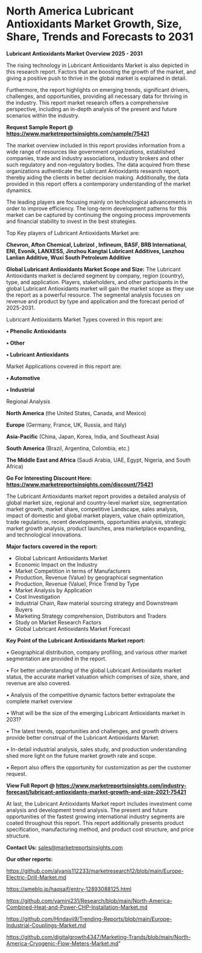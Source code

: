 # North America Lubricant Antioxidants Market Growth, Size, Share, Trends and Forecasts to 2031

<Strong> Lubricant Antioxidants Market Overview 2025 - 2031</strong>

The rising technology in Lubricant Antioxidants Market is also depicted in this research report. Factors that are boosting the growth of the market, and giving a positive push to thrive in the global market is explained in detail.

Furthermore, the report highlights on emerging trends, significant drivers, challenges, and opportunities, providing all necessary data for thriving in the industry. This report market research offers a comprehensive perspective, including an in-depth analysis of the present and future scenarios within the industry.

<strong>Request Sample Report @ <a href=https://www.marketreportsinsights.com/sample/75421>https://www.marketreportsinsights.com/sample/75421</a></strong>

The market overview included in this report provides information from a wide range of resources like government organizations, established companies, trade and industry associations, industry brokers and other such regulatory and non-regulatory bodies. The data acquired from these organizations authenticate the Lubricant Antioxidants research report, thereby aiding the clients in better decision making. Additionally, the data provided in this report offers a contemporary understanding of the market dynamics.

The leading players are focusing mainly on technological advancements in order to improve efficiency. The long-term development patterns for this market can be captured by continuing the ongoing process improvements and financial stability to invest in the best strategies.

Top Key players of Lubricant Antioxidants Market are:

<strong>Chevron, Afton Chemical, Lubrizol , Infineum, BASF, BRB International, ENI, Evonik, LANXESS, Jinzhou Kangtai Lubricant Additives, Lanzhou Lanlian Additive, Wuxi South Petroleum Additive</strong>

<strong><b>Global Lubricant Antioxidants Market Scope and Size:</b></strong>
The Lubricant Antioxidants market is declared segment by company, region (country), type, and application. Players, stakeholders, and other participants in the global Lubricant Antioxidants market will gain the market scope as they use the report as a powerful resource. The segmental analysis focuses on revenue and product by type and application and the forecast period of 2025-2031.

Lubricant Antioxidants Market Types covered in this report are:

<strong>• Phenolic Antioxidants

• Other

• Lubricant Antioxidants</strong>

Market Applications covered in this report are:

<strong>• Automotive

• Industrial</strong> 

Regional Analysis

<strong>North America</strong> (the United States, Canada, and Mexico)

<strong>Europe</strong> (Germany, France, UK, Russia, and Italy)

<strong>Asia-Pacific</strong> (China, Japan, Korea, India, and Southeast Asia)

<strong>South America</strong> (Brazil, Argentina, Colombia, etc.)

<strong>The Middle East and Africa</strong> (Saudi Arabia, UAE, Egypt, Nigeria, and South Africa)

<strong>Go For Interesting Discount Here: <a href=https://www.marketreportsinsights.com/discount/75421>https://www.marketreportsinsights.com/discount/75421</a></strong>

The Lubricant Antioxidants market report provides a detailed analysis of global market size, regional and country-level market size, segmentation market growth, market share, competitive Landscape, sales analysis, impact of domestic and global market players, value chain optimization, trade regulations, recent developments, opportunities analysis, strategic market growth analysis, product launches, area marketplace expanding, and technological innovations.

<strong><b>Major factors covered in the report:</b></strong>
<ul>
  <li>Global Lubricant Antioxidants Market </li>
  <li>Economic Impact on the Industry</li>
  <li>Market Competition in terms of Manufacturers</li>
  <li>Production, Revenue (Value) by geographical segmentation</li>
  <li>Production, Revenue (Value), Price Trend by Type</li>
  <li>Market Analysis by Application</li>
  <li>Cost Investigation</li>
  <li>Industrial Chain, Raw material sourcing strategy and Downstream Buyers</li>
  <li>Marketing Strategy comprehension, Distributors and Traders</li>
  <li>Study on Market Research Factors</li>
  <li>Global Lubricant Antioxidants Market Forecast</li>
</ul>

<strong><b>Key Point of the Lubricant Antioxidants Market report:</b></strong>

• Geographical distribution, company profiling, and various other market segmentation are provided in the report.

• For better understanding of the global Lubricant Antioxidants market status, the accurate market valuation which comprises of size, share, and revenue are also covered.

• Analysis of the competitive dynamic factors better extrapolate the complete market overview

• What will be the size of the emerging Lubricant Antioxidants market in 2031?

• The latest trends, opportunities and challenges, and growth drivers provide better construal of the Lubricant Antioxidants Market.

• In-detail industrial analysis, sales study, and production understanding shed more light on the future market growth rate and scope.

• Report also offers the opportunity for customization as per the customer request.

<strong><b>View Full Report @ <a href=https://www.marketreportsinsights.com/industry-forecast/lubricant-antioxidants-market-growth-and-size-2021-75421>https://www.marketreportsinsights.com/industry-forecast/lubricant-antioxidants-market-growth-and-size-2021-75421</a></b></strong>


At last, the Lubricant Antioxidants Market report includes investment come analysis and development trend analysis. The present and future opportunities of the fastest growing international industry segments are coated throughout this report. This report additionally presents product specification, manufacturing method, and product cost structure, and price structure.

<strong>Contact Us:</strong>
sales@marketreportsinsights.com

<strong>Our other reports:</strong>

<a href=https://github.com/alyanis112233/marketresearch12/blob/main/Europe-Electric-Drill-Market.md>https://github.com/alyanis112233/marketresearch12/blob/main/Europe-Electric-Drill-Market.md</a>

<a href=https://ameblo.jp/haqsaif/entry-12893088125.html>https://ameblo.jp/haqsaif/entry-12893088125.html</a>

<a href=https://github.com/yamini231/Research/blob/main/North-America-Combined-Heat-and-Power-CHP-Installation-Market.md>https://github.com/yamini231/Research/blob/main/North-America-Combined-Heat-and-Power-CHP-Installation-Market.md</a>

<a href=https://github.com/Hindavii9/Trending-Reports/blob/main/Europe-Industrial-Couplings-Market.md>https://github.com/Hindavii9/Trending-Reports/blob/main/Europe-Industrial-Couplings-Market.md</a>

<a href=https://github.com/digitalgrowth4347/Marketing-Trands/blob/main/North-America-Cryogenic-Flow-Meters-Market.md>https://github.com/digitalgrowth4347/Marketing-Trands/blob/main/North-America-Cryogenic-Flow-Meters-Market.md</a>"
